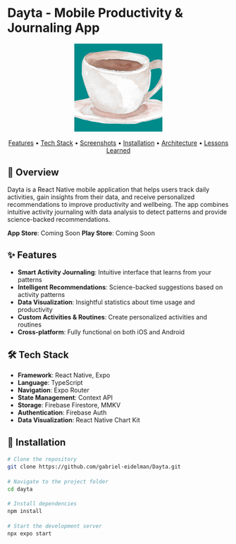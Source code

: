 # Dayta - Mobile Productivity & Journaling App

<p align="center">
  <img src="assets/fonts/DaytaTempLogo.png" alt="DaytaTempLogo" width="200"/>
</p>

<p align="center">
  <a href="#features">Features</a> •
  <a href="#tech-stack">Tech Stack</a> •
  <a href="#screenshots">Screenshots</a> •
  <a href="#installation">Installation</a> •
  <a href="#architecture">Architecture</a> •
  <a href="#lessons-learned">Lessons Learned</a>
</p>

## 📱 Overview

Dayta is a React Native mobile application that helps users track daily activities, gain insights from their data, and receive personalized recommendations to improve productivity and wellbeing. The app combines intuitive activity journaling with data analysis to detect patterns and provide science-backed recommendations.

**App Store**: Coming Soon
**Play Store**: Coming Soon

## ✨ Features

- **Smart Activity Journaling**: Intuitive interface that learns from your patterns
- **Intelligent Recommendations**: Science-backed suggestions based on activity patterns
- **Data Visualization**: Insightful statistics about time usage and productivity
- **Custom Activities & Routines**: Create personalized activities and routines
- **Cross-platform**: Fully functional on both iOS and Android

## 🛠️ Tech Stack

- **Framework**: React Native, Expo
- **Language**: TypeScript
- **Navigation**: Expo Router
- **State Management**: Context API
- **Storage**: Firebase Firestore, MMKV
- **Authentication**: Firebase Auth
- **Data Visualization**: React Native Chart Kit

## 🔧 Installation

```bash
# Clone the repository
git clone https://github.com/gabriel-eidelman/Dayta.git

# Navigate to the project folder
cd dayta

# Install dependencies
npm install

# Start the development server
npx expo start
